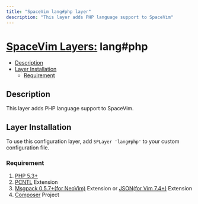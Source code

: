 ```yaml
---
title: "SpaceVim lang#php layer"
description: "This layer adds PHP language support to SpaceVim"
---
```


# [SpaceVim Layers:](https://spacevim.org/layers) lang#php

<!-- vim-markdown-toc GFM -->

- [Description](#description)
- [Layer Installation](#layer-installation)
  - [Requirement](#requirement)

<!-- vim-markdown-toc -->

## Description

This layer adds PHP language support to SpaceVim.

## Layer Installation

To use this configuration layer, add `SPLayer 'lang#php'` to your custom configuration file.

### Requirement

1.  [PHP 5.3+](http://php.net/)
2.  [PCNTL](http://php.net/manual/en/book.pcntl.php) Extension
3.  [Msgpack 0.5.7+(for NeoVim)](https://github.com/msgpack/msgpack-php) Extension or [JSON(for Vim 7.4+)](http://php.net/manual/en/intro.json.php) Extension
4.  [Composer](https://getcomposer.org/) Project
